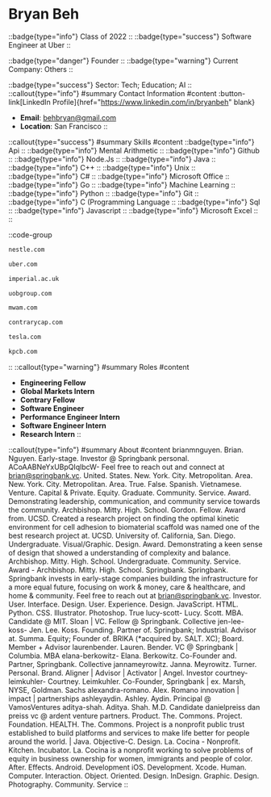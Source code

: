 # Bryan Beh
::badge{type="info"}
Class of 2022
::
::badge{type="success"}
Software Engineer at Uber
::

::badge{type="danger"}
Founder
::
::badge{type="warning"}
Current Company: Others
::

::badge{type="success"}
Sector: Tech; Education; AI
::
::callout{type="info"}
#summary
Contact Information
#content
:button-link[LinkedIn Profile]{href="https://www.linkedin.com/in/bryanbeh" blank}
- **Email**: behbryan@gmail.com
- **Location**: San Francisco
::

::callout{type="success"}
#summary
Skills
#content
::badge{type="info"}
Api
::
::badge{type="info"}
Mental Arithmetic
::
::badge{type="info"}
Github
::
::badge{type="info"}
Node.Js
::
::badge{type="info"}
Java
::
::badge{type="info"}
C++
::
::badge{type="info"}
Unix
::
::badge{type="info"}
C#
::
::badge{type="info"}
Microsoft Office
::
::badge{type="info"}
Go
::
::badge{type="info"}
Machine Learning
::
::badge{type="info"}
Python
::
::badge{type="info"}
Git
::
::badge{type="info"}
C (Programming Language
::
::badge{type="info"}
Sql
::
::badge{type="info"}
Javascript
::
::badge{type="info"}
Microsoft Excel
::
::

::code-group
```bash [Nestlé]
nestle.com
```
```bash [Uber]
uber.com
```
```bash [Imperial College London]
imperial.ac.uk
```
```bash [United Overseas Bank]
uobgroup.com
```
```bash [Marshall Wace]
mwam.com
```
```bash [Contrary]
contrarycap.com
```
```bash [Tesla]
tesla.com
```
```bash [Kleiner Perkins Caufield & Byers]
kpcb.com
```
::
::callout{type="warning"}
#summary
Roles
#content
- **Engineering Fellow**
- **Global Markets Intern**
- **Contrary Fellow**
- **Software Engineer**
- **Performance Engineer Intern**
- **Software Engineer Intern**
- **Research Intern**
::

::callout{type="info"}
#summary
About
#content
brianmnguyen. Brian. Nguyen. Early-stage. Investor @ Springbank personal. ACoAABNeYxUBpQIqlbcW- Feel free to reach out and connect at brian@springbank.vc. United. States. New. York. City. Metropolitan. Area. New. York. City. Metropolitan. Area. True. False. Spanish. Vietnamese. Venture. Capital & Private. Equity. Graduate. Community. Service. Award. Demonstrating leadership, communication, and community service towards the community. Archbishop. Mitty. High. School. Gordon. Fellow. Award from. UCSD. Created a research project on finding the optimal kinetic environment for cell adhesion to biomaterial scaffold was named one of the best research project at. UCSD. University of. California, San. Diego. Undergraduate. Visual/Graphic. Design. Award. Demonstrating a keen sense of design that showed a understanding of complexity and balance. Archbishop. Mitty. High. School. Undergraduate. Community. Service. Award - Archbishop. Mitty. High. School. Springbank. Springbank. Springbank invests in early-stage companies building the infrastructure for a more equal future, focusing on work & money, care & healthcare, and home & community. Feel free to reach out at brian@springbank.vc. Investor. User. Interface. Design. User. Experience. Design. JavaScript. HTML. Python. CSS. Illustrator. Photoshop. True lucy-scott- Lucy. Scott. MBA. Candidate @ MIT. Sloan | VC. Fellow @ Springbank. Collective jen-lee-koss- Jen. Lee. Koss. Founding. Partner of. Springbank; Industrial. Advisor at. Summa. Equity; Founder of. BRIKA (*acquired by. SALT. XC); Board. Member + Advisor laurenbender. Lauren. Bender. VC @ Springbank | Columbia. MBA elana-berkowitz- Elana. Berkowitz. Co-Founder and. Partner, Springbank. Collective jannameyrowitz. Janna. Meyrowitz. Turner. Personal. Brand. Aligner | Advisor | Activator | Angel. Investor courtney-leimkuhler- Courtney. Leimkuhler. Co-Founder, Springbank | ex. Marsh, NYSE, Goldman. Sachs alexandra-romano. Alex. Romano innovation | impact | partnerships ashleyaydin. Ashley. Aydin. Principal @ VamosVentures aditya-shah. Aditya. Shah. M.D. Candidate danielpreiss dan preiss vc @ ardent venture partners. Product. The. Commons. Project. Foundation. HEALTH. The. Commons. Project is a nonprofit public trust established to build platforms and services to make life better for people around the world. | Java. Objective-C. Design. La. Cocina - Nonprofit. Kitchen. Incubator. La. Cocina is a nonprofit working to solve problems of equity in business ownership for women, immigrants and people of color. After. Effects. Android. Development iOS. Development. Xcode. Human. Computer. Interaction. Object. Oriented. Design. InDesign. Graphic. Design. Photography. Community. Service
::

